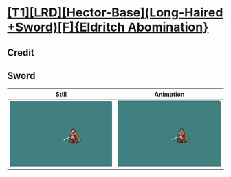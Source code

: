 # [\[T1\]\[LRD\]\[Hector-Base\]\(Long-Haired +Sword\)\[F\]{Eldritch Abomination}](../)

## Credit


	
## Sword

| Still | Animation |
| :---: | :-------: |
| ![Sword still](./Sword_000.png) | ![Sword animation](./Sword.gif) |

